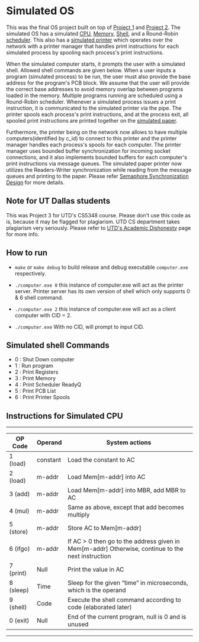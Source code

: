 # Simulated OS

This was the final OS project built on top of [Project 1](./project1/) and [Project 2](./project2/). The simulated OS has a simulated [CPU](./cpu.c), [Memory](./memory.c), [Shell](./shell.c), and a Round-Robin [scheduler](./scheduler.c). This also has a [simulated printer](./printer.c) which operates over the network with a printer manager that handles print instructions for each simulated process by spooling each process's print instructions.

When the simulated computer starts, it prompts the user with a simulated shell. Allowed shell commands are given below. When a user inputs a program (simulated process) to be run, the user must also provide the base address for the program's PCB block. We assume that the user will provide the correct base addresses to avoid memory overlap between programs loaded in the memory. Multiple programs running are scheduled using a Round-Robin scheduler. Whenever a simulated process issues a print instruction, it is communicated to the simulated printer via the pipe. The printer spools each process's print instructions, and at the process exit, all spooled print instructions are printed together on the [simulated paper](./printer.out).

Furthermore, the printer being on the network now allows to have multiple computers(identified by c_id) to connect to this printer and the printer manager handles each process's spools for each computer. The printer manager uses bounded buffer synchronization for incoming socket connections, and it also implements bounded buffers for each computer's print instructions via message queues. The simulated paper printer now utilizes the Readers-Writer synchronization while reading from the message queues and printing to the paper. Please refer [Semaphore Synchronization Design](./DESIGN.md) for more details.

## Note for UT Dallas students

This was Project 3 for UTD's CS5348 course.
Please don't use this code as is, because it may be flagged for plagiarism. UTD CS department takes plagiarism very seriously.
Please refer to [UTD's Academic Dishonesty](https://conduct.utdallas.edu/dishonesty) page for more info.

## How to run

- `make` or `make debug` to build release and debug executable `computer.exe` respectively.

- `./computer.exe 0`
this instance of computer.exe will act as the printer server. Printer server has its own version of shell which only supports 0 & 6 shell command.

- `./computer.exe 2`
this instance of computer.exe will act as a client computer with CID = 2.

- `./computer.exe`
With no CID, will prompt to input CID.

## Simulated shell Commands

- 0 : Shut Down computer
- 1 : Run program
- 2 : Print Registers
- 3 : Print Memory
- 4 : Print Scheduler ReadyQ
- 5 : Print PCB List
- 6 : Print Printer Spools

## Instructions for Simulated CPU
----
| OP Code   | Operand   | System actions |
|-----------|-----------|----------------|
| 1 (load)  | constant  | Load the constant to AC |
| 2 (load)  | m-addr    | Load Mem[m-addr] into AC |
| 3 (add)   | m-addr    | Load Mem[m-addr] into MBR, add MBR to AC |
| 4 (mul)   | m-addr    | Same as above, except that add becomes multiply |
| 5 (store) | m-addr    | Store AC to Mem[m-addr] |
| 6 (ifgo)  | m-addr    | If AC > 0 then go to the address given in Mem[m-addr] Otherwise, continue to the next instruction |
| 7 (print) | Null      | Print the value in AC |
| 8 (sleep) | Time      | Sleep for the given “time” in microseconds, which is the operand |
| 9 (shell) | Code      | Execute the shell command according to code (elaborated later) |
| 0 (exit)  | Null      | End of the current program, null is 0 and is unused |
----
